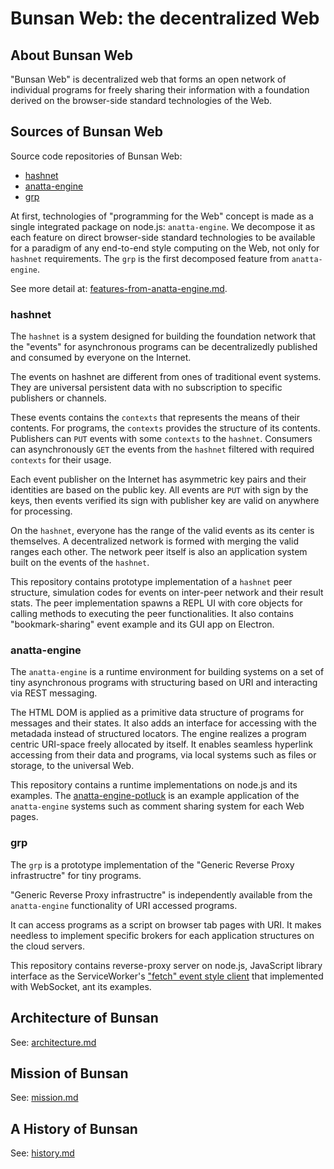 # Bunsan Web: the decentralized Web 

## About Bunsan Web

"Bunsan Web" is decentralized web that forms an open network of
individual programs for freely sharing their information
with a foundation derived on the browser-side standard technologies of the Web.



## Sources of Bunsan Web

Source code repositories of Bunsan Web:

- [hashnet](https://github.com/anatta-project/hashnet/)
- [anatta-engine](https://github.com/anatta-project/anatta-engine/)
- [grp](https://github.com/anatta-project/grp/)

At first, technologies of "programming for the Web" concept is 
made as a single integrated package on node.js: `anatta-engine`.
We decompose it as each feature on direct browser-side standard technologies
to be available for a paradigm of any end-to-end style computing on the Web, 
not only for `hashnet` requirements. 
The `grp` is the first decomposed feature from `anatta-engine`. 

See more detail at: 
[features-from-anatta-engine.md](features-from-anatta-engine.md).

### hashnet

The `hashnet` is a system designed for building the foundation network
that the "events" for asynchronous programs can be 
decentralizedly published and consumed by everyone on the Internet.

The events on hashnet are different from ones of traditional event systems.
They are universal persistent data with no subscription to 
specific publishers or channels.

These events contains the `contexts` that represents the means of 
their contents.
For programs, the `contexts` provides the structure of its contents.
Publishers can `PUT` events with some `contexts` to the `hashnet`.
Consumers can asynchronously `GET` the events 
from the `hashnet` filtered with required `contexts` for their usage.

Each event publisher on the Internet has asymmetric key pairs
and their identities are based on the public key.
All events are `PUT` with sign by the keys, then 
events verified its sign with publisher key are valid on anywhere
for processing.

On the `hashnet`, 
everyone has the range of the valid events as its center is themselves.
A decentralized network is formed with merging the valid ranges each other.
The network peer itself is also an application system
built on the events of the `hashnet`.

This repository contains prototype implementation of a `hashnet` peer 
structure, simulation codes for events on inter-peer network and 
their result stats.
The peer implementation spawns a REPL UI with core objects
for calling methods to executing the peer functionalities.
It also contains "bookmark-sharing" event example and 
its GUI app on Electron.

### anatta-engine

The `anatta-engine` is a runtime environment for building systems on
a set of tiny asynchronous programs with
structuring based on URI and interacting via REST messaging.

The HTML DOM is applied as a primitive data structure of programs for
messages and their states.
It also adds an interface for accessing with the metadada instead of 
structured locators.
The engine realizes a program centric URI-space freely allocated by itself.
It enables seamless hyperlink accessing from their data and programs,
via local systems such as files or storage, to the universal Web.

This repository contains a runtime implementations on node.js and its examples.
The 
[anatta-engine-potluck](https://github.com/anatta-project/anatta-engine-potluck/) is an example application of the `anatta-engine` systems such as
comment sharing system for each Web pages.

### grp

The `grp` is a prototype implementation of the 
"Generic Reverse Proxy infrastructre" for tiny programs.

"Generic Reverse Proxy infrastructre" is independently available 
from the `anatta-engine` functionality of URI accessed programs.

It can access programs as a script on browser tab pages with URI.
It makes needless to implement specific brokers for each application 
structures on the cloud servers.

This repository contains reverse-proxy server on node.js, 
JavaScript library interface as the ServiceWorker's 
["fetch" event style client](https://developer.mozilla.org/docs/Web/API/FetchEvent#Examples) that implemented with WebSocket,
ant its examples.


## Architecture of Bunsan

See: [architecture.md](architecture.md)

## Mission of Bunsan

See: [mission.md](mission.md)

## A History of Bunsan

See: [history.md](history.md)

